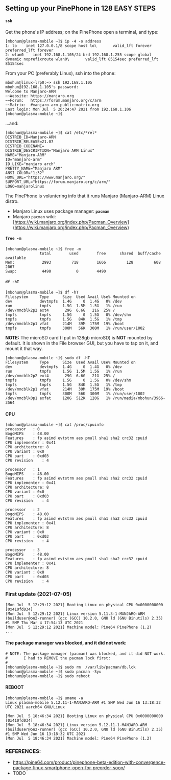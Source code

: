 ## Setting up your PinePhone in 128 EASY STEPS

#### `ssh`
Get the phone's IP address; on the PinePhone open
a terminal, and type:
```
[mbohun@plasma-mobile ~]$ ip -4 -o address
1: lo    inet 127.0.0.1/8 scope host lo\       valid_lft forever preferred_lft forever
2: wlan0    inet 192.168.1.105/24 brd 192.168.1.255 scope global dynamic noprefixroute wlan0\       valid_lft 85154sec preferred_lft 85154sec
```

From your PC (preferably Linux), ssh into the phone:
```
mbohun@linux-lrp0:~> ssh 192.168.1.105
mbohun@192.168.1.105's password: 
Welcome to Manjaro-ARM
~~Website: https://manjaro.org
~~Forum:   https://forum.manjaro.org/c/arm
~~Matrix:  #manjaro-arm-public:matrix.org
Last login: Mon Jul  5 20:24:47 2021 from 192.168.1.106
[mbohun@plasma-mobile ~]$
```
...and:
```
[mbohun@plasma-mobile ~]$ cat /etc/*rel*
DISTRIB_ID=Manjaro-ARM
DISTRIB_RELEASE=21.07
DISTRIB_CODENAME=
DISTRIB_DESCRIPTION="Manjaro ARM Linux"
NAME="Manjaro-ARM"
ID="manjaro-arm"
ID_LIKE="manjaro arch"
PRETTY_NAME="Manjaro ARM"
ANSI_COLOR="1;32"
HOME_URL="https://www.manjaro.org/"
SUPPORT_URL="https://forum.manjaro.org/c/arm/"
LOGO=manjarolinux
```
The PinePhone is voluntering info that it runs Manjaro (Manjaro-ARM) Linux distro.
- Manjaro Linux uses package manager: **`pacman`**
- Manjaro `pacman` wiki: [https://wiki.manjaro.org/index.php/Pacman_Overview](https://wiki.manjaro.org/index.php/Pacman_Overview)

#### `free -m`
```
[mbohun@plasma-mobile ~]$ free -m
               total        used        free      shared  buff/cache   available
Mem:            2993         718        1666         128         608        2067
Swap:           4490           0        4490
```

#### `df -hT`
```
[mbohun@plasma-mobile ~]$ df -hT
Filesystem     Type      Size  Used Avail Use% Mounted on
dev            devtmpfs  1.4G     0  1.4G   0% /dev
run            tmpfs     1.5G  1.5M  1.5G   1% /run
/dev/mmcblk2p2 ext4       29G  6.6G   21G  25% /
tmpfs          tmpfs     1.5G     0  1.5G   0% /dev/shm
tmpfs          tmpfs     1.5G   84K  1.5G   1% /tmp
/dev/mmcblk2p1 vfat      214M   39M  175M  19% /boot
tmpfs          tmpfs     300M   56K  300M   1% /run/user/1002
```
**NOTE:** The microSD card (I put in 128gb microSD) is **NOT** mounted by default. It is shown in the File browser GUI, but you have to tap on it, and mount it that way.
```
[mbohun@plasma-mobile ~]$ sudo df -hT
Filesystem     Type      Size  Used Avail Use% Mounted on
dev            devtmpfs  1.4G     0  1.4G   0% /dev
run            tmpfs     1.5G  1.5M  1.5G   1% /run
/dev/mmcblk2p2 ext4       29G  6.6G   21G  25% /
tmpfs          tmpfs     1.5G     0  1.5G   0% /dev/shm
tmpfs          tmpfs     1.5G   84K  1.5G   1% /tmp
/dev/mmcblk2p1 vfat      214M   39M  175M  19% /boot
tmpfs          tmpfs     300M   56K  300M   1% /run/user/1002
/dev/mmcblk0p1 exfat     120G  512K  120G   1% /run/media/mbohun/3966-3564
```

#### CPU
```
[mbohun@plasma-mobile ~]$ cat /proc/cpuinfo 
processor	: 0
BogoMIPS	: 48.00
Features	: fp asimd evtstrm aes pmull sha1 sha2 crc32 cpuid
CPU implementer	: 0x41
CPU architecture: 8
CPU variant	: 0x0
CPU part	: 0xd03
CPU revision	: 4

processor	: 1
BogoMIPS	: 48.00
Features	: fp asimd evtstrm aes pmull sha1 sha2 crc32 cpuid
CPU implementer	: 0x41
CPU architecture: 8
CPU variant	: 0x0
CPU part	: 0xd03
CPU revision	: 4

processor	: 2
BogoMIPS	: 48.00
Features	: fp asimd evtstrm aes pmull sha1 sha2 crc32 cpuid
CPU implementer	: 0x41
CPU architecture: 8
CPU variant	: 0x0
CPU part	: 0xd03
CPU revision	: 4

processor	: 3
BogoMIPS	: 48.00
Features	: fp asimd evtstrm aes pmull sha1 sha2 crc32 cpuid
CPU implementer	: 0x41
CPU architecture: 8
CPU variant	: 0x0
CPU part	: 0xd03
CPU revision	: 4
```

### First update (2021-07-05)
```
[Mon Jul  5 12:29:12 2021] Booting Linux on physical CPU 0x0000000000 [0x410fd034]
[Mon Jul  5 12:29:12 2021] Linux version 5.11.3-1-MANJARO-ARM (builduser@on2-runner) (gcc (GCC) 10.2.0, GNU ld (GNU Binutils) 2.35) #1 SMP Thu Mar 4 17:54:13 UTC 2021
[Mon Jul  5 12:29:12 2021] Machine model: Pine64 PinePhone (1.2)
...
```

#### The package manager was blocked, and it did not work:
```
# NOTE: The package manager (pacman) was blocked, and it did NOT work.
#       I had to REMOVE the pacman lock first:
#
[mbohun@plasma-mobile ~]$ sudo rm  /var/lib/pacman/db.lck
[mbohun@plasma-mobile ~]$ sudo pacman -Syu
[mbohun@plasma-mobile ~]$ sudo reboot
```

#### REBOOT
```
[mbohun@plasma-mobile ~]$ uname -a
Linux plasma-mobile 5.12.11-1-MANJARO-ARM #1 SMP Wed Jun 16 13:18:32 UTC 2021 aarch64 GNU/Linux
```
```
[Mon Jul  5 18:46:34 2021] Booting Linux on physical CPU 0x0000000000 [0x410fd034]
[Mon Jul  5 18:46:34 2021] Linux version 5.12.11-1-MANJARO-ARM (builduser@on2-runner) (gcc (GCC) 10.2.0, GNU ld (GNU Binutils) 2.35) #1 SMP Wed Jun 16 13:18:32 UTC 2021
[Mon Jul  5 18:46:34 2021] Machine model: Pine64 PinePhone (1.2)
```

### REFERENCES:
- https://pine64.com/product/pinephone-beta-edition-with-convergence-package-linux-smartphone-open-for-preorder-soon/
- TODO
